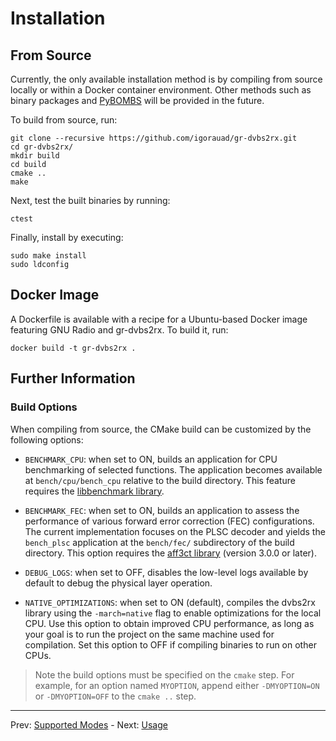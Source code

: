 # Installation

## From Source

Currently, the only available installation method is by compiling from source
locally or within a Docker container environment. Other methods such as binary
packages and
[PyBOMBS](https://www.gnuradio.org/blog/2016-06-19-pybombs-the-what-the-how-and-the-why/)
will be provided in the future.

To build from source, run:
```
git clone --recursive https://github.com/igorauad/gr-dvbs2rx.git
cd gr-dvbs2rx/
mkdir build
cd build
cmake ..
make
```

Next, test the built binaries by running:
```
ctest
```

Finally, install by executing:
```
sudo make install
sudo ldconfig
```
## Docker Image

A Dockerfile is available with a recipe for a Ubuntu-based Docker image
featuring GNU Radio and gr-dvbs2rx. To build it, run:

```
docker build -t gr-dvbs2rx .
```

## Further Information

### Build Options

When compiling from source, the CMake build can be customized by the following
options:

- `BENCHMARK_CPU`: when set to ON, builds an application for CPU benchmarking of
  selected functions. The application becomes available at `bench/cpu/bench_cpu`
  relative to the build directory. This feature requires the [libbenchmark
  library](https://github.com/google/benchmark).

- `BENCHMARK_FEC`: when set to ON, builds an application to assess the
  performance of various forward error correction (FEC) configurations. The
  current implementation focuses on the PLSC decoder and yields the `bench_plsc`
  application at the `bench/fec/` subdirectory of the build directory. This
  option requires the [aff3ct library](http://aff3ct.github.io) (version 3.0.0
  or later).

- `DEBUG_LOGS`: when set to OFF, disables the low-level logs available by
  default to debug the physical layer operation.

- `NATIVE_OPTIMIZATIONS`: when set to ON (default), compiles the dvbs2rx library
  using the `-march=native` flag to enable optimizations for the local CPU. Use
  this option to obtain improved CPU performance, as long as your goal is to run
  the project on the same machine used for compilation. Set this option to OFF
  if compiling binaries to run on other CPUs.

> Note the build options must be specified on the `cmake` step. For example, for
> an option named `MYOPTION`, append either `-DMYOPTION=ON` or `-DMYOPTION=OFF`
> to the `cmake ..` step.

---
Prev: [Supported Modes](support.md)  -  Next: [Usage](usage.md)